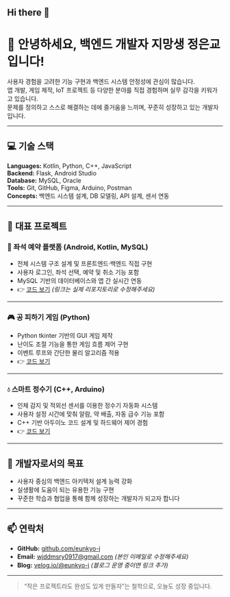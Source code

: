 ## Hi there 👋

# 👋 안녕하세요, 백엔드 개발자 지망생 정은교입니다!

사용자 경험을 고려한 기능 구현과 백엔드 시스템 안정성에 관심이 많습니다.  
앱 개발, 게임 제작, IoT 프로젝트 등 다양한 분야를 직접 경험하며 실무 감각을 키워가고 있습니다.  
문제를 정의하고 스스로 해결하는 데에 즐거움을 느끼며, 꾸준히 성장하고 있는 개발자입니다.

---

## 💻 기술 스택

**Languages:** Kotlin, Python, C++, JavaScript  
**Backend:** Flask, Android Studio  
**Database:** MySQL, Oracle  
**Tools:** Git, GitHub, Figma, Arduino, Postman  
**Concepts:** 백엔드 시스템 설계, DB 모델링, API 설계, 센서 연동

---

## 🚀 대표 프로젝트

### 🎫 좌석 예약 플랫폼 (Android, Kotlin, MySQL)
- 전체 시스템 구조 설계 및 프론트엔드·백엔드 직접 구현
- 사용자 로그인, 좌석 선택, 예약 및 취소 기능 포함
- MySQL 기반의 데이터베이스와 앱 간 실시간 연동
- 👉 [코드 보기](https://github.com/eunkyo-j/seat-reservation) *(링크는 실제 리포지토리로 수정해주세요)*

---

### 🎮 공 피하기 게임 (Python)
- Python tkinter 기반의 GUI 게임 제작
- 난이도 조절 기능을 통한 게임 흐름 제어 구현
- 이벤트 루프와 간단한 물리 알고리즘 적용
- 👉 [코드 보기](https://github.com/eunkyo-j/dodge-game)

---

### 💧 스마트 정수기 (C++, Arduino)
- 인체 감지 및 적외선 센서를 이용한 정수기 자동화 시스템
- 사용자 설정 시간에 맞춰 알람, 약 배출, 자동 급수 기능 포함
- C++ 기반 아두이노 코드 설계 및 하드웨어 제어 경험
- 👉 [코드 보기](https://github.com/eunkyo-j/smart-water)

---

## 🎯 개발자로서의 목표

- 사용자 중심의 백엔드 아키텍처 설계 능력 강화
- 실생활에 도움이 되는 유용한 기능 구현
- 꾸준한 학습과 협업을 통해 함께 성장하는 개발자가 되고자 합니다

---

## 📫 연락처

- **GitHub:** [github.com/eunkyo-j](https://github.com/eunkyo-j)
- **Email:** wjddmsry0917@gmail.com *(본인 이메일로 수정해주세요)*
- **Blog:** [velog.io/@eunkyo-j](https://velog.io/@eunkyo-j) *(블로그 운영 중이면 링크 추가)*

---

> “작은 프로젝트라도 완성도 있게 만들자”는 철학으로, 오늘도 성장 중입니다.

